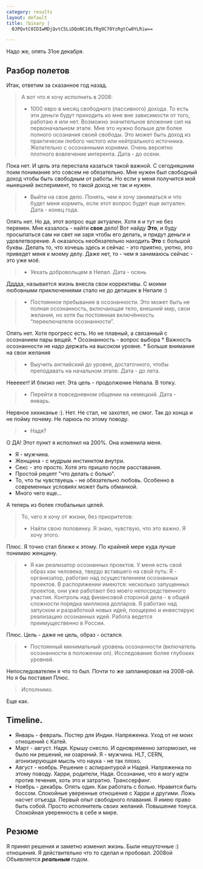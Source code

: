 ```yaml
--- 
category: results
layout: default
title: !binary |
  0JPQvtC0IDIwMDjQvtC5LiDQoNC10LfRg9C70YzRgtCw0YLRiw==

---
```

Надо же, опять 31ое декабря.
<h2>Разбор полетов</h2>
Итак, ответим за сказанное год назад.
<blockquote>А вот что я хочу исполнить в 2008:
<ul>
	<li>1000 евро в месяц свободного (пассивного) дохода. То есть эти деньги будут приходить ко мне вне зависимости от того,
работаю я или нет. Возможно значительное вложение сил на первоначальном этапе. Мне это нужно больше для более полного осознания своей свободы.
Это может быть доход из практически любого чистого или нейтрального источника. Желательно с осознанными корнями.
Очень вероятно плотного вовлечение интерента. Дата - до осени.</li>
</ul>
</blockquote>
Пока нет. И цель эта перестала казаться такой важной. С сегодняшним поим понимание это совсем не обязательно.  Мне нужен был свободный доход
чтобы быть свободным от работы. Но если у меня получится мой нынешний эксперимент, то такой доход не так и нужен.
<blockquote>
<ul>
	<li>Выйти на свое дело. Понять, чем я хочу заниматься и что будет меня кормить, если этот вопрос будет еще актуален. Дата - конец года.</li>
</ul>
</blockquote>
Опять нет. Но да, этот вопрос еще актуален. Хотя я и тут не без перемен. Мне казалось - найти <strong>свое</strong> дело! Вот найду <strong>Это</strong>, и буду
просыпаться сам ни свет ни заря чтобы его делать, и придут деньги и удовлетворение. А оказалось необязательно находить <strong>Это</strong> с большой
буквы. Делать то, что хочешь здесь и сейчас - это приятно, уютно, это приведет меня к моему делу. Даже нет, то - чем я занимаюсь сейчас -
это уже моё.
<blockquote>
<ul>
	<li>Уехать добровольцем в Непал. Дата - осень</li>
</ul>
</blockquote>
Дддда, называется жизнь внесла свои коррективы. С моими любовными приключениями стало не до детишек в Непале :)
<blockquote>
<ul>
	<li>Постоянное пребывание в осознанности. Это может быть не полная осознанность, включающая тело, внешний мир, свои желания,
но хотя бы постоянная включённость “переключателя осознанности”.</li>
</ul>
</blockquote>
Опять нет. Хотя прогресс есть. Но не плавный, а связанный с осознанием пары вещей.
*   Осознанность - вопрос выбора
*   Важность осознанности не надо держать на высоком уровне.
*   Больше внимания на свои желания
<blockquote>
<ul>
	<li>Выучить английский до уровня, достаточного, чтобы преподавать на начальном этапе. Дата - до лета.</li>
</ul>
</blockquote>
Нееееет! И близко нет. Эта цель - продолжение Непала. В топку.
<blockquote>
<ul>
	<li>Перейти в повседневном общении на немецкий. Дата - январь.</li>
</ul>
</blockquote>
Нервное хихиканье :). Нет. Не стал, не захотел, не смог. Так до конца и не пойму почему. Не парюсь по этому поводу.
<blockquote>
<ul>
	<li>Надя?</li>
</ul>
</blockquote>
О ДА! Этот пункт я исполнил на 200%. Она изменила меня.
<ul>
	<li>Я - мужчина.</li>
	<li>Женщина - с мудрым инстинктом внутри.</li>
	<li>Секс - это просто. Хотя это пришло после расставания.</li>
	<li>Простой рецепт "что делать с болью".</li>
	<li>То, что ты чувствуешь - не обязательно любовь. Особенно в современных условиях может быть обманкой.</li>
	<li>Много чего еще...</li>
</ul>
А теперь из более глобальных целей.
<blockquote>То, чего я хочу от жизни, без приоритетов:
<ul>
	<li>Найти свою половинку. Я знаю, чувствую, что это важно. Я хочу этого.</li>
</ul>
</blockquote>
Плюс. Я точно стал ближе к этому. По крайней мере куда лучше понимаю женщину.
<blockquote>
<ul>
	<li>Я как реализатор осознанных проектов. У меня есть свой образ как человека, твердо вставшего на свой путь:
Я - организатор, работаю над осуществлением осознанных проектов. В распоряжении имеются: несколько запущенных
проектов, они уже работают без моего непосредственного участия. Контроль над финансовой стороной дела - в общей
сложности порядка миллиона долларов. Я работаю над запуском и разработкой новых идей, поощеряю и инвестирую реализацию
осознанных идей. Работа ведется преимущественно в России.</li>
</ul>
</blockquote>
Плюс. Цель - даже не цель, образ - остался.
<blockquote>
<ul>
	<li>Постоянный минимальный уровень осознанности (включатель осознанности в положении on). Исследование более глубоких уровней.</li>
</ul>
</blockquote>
Непоследователен я что то был. Почти то же запланировал на 2008-ой. Но я бы поставил Плюс.
<blockquote>Исполнимо.</blockquote>
Еще как.
<h2>Timeline.</h2>
<ul>
	<li>Январь - февраль. Постер для Индии. Напряженка. Уход от не моих отношений с Катей.</li>
	<li>Март - август. Надя. Крышу снесло. И одновременно затормозил, не было ни решений, ни озарений. Я - мужчина. HLT, CERN, агонизирующая
мысль что наука - не так плохо.</li>
	<li>Август - ноябрь. Решение с аспирантурой и Надей. Напряженка по этому поводу. Харри, родители, Надя.
Осознание, что я могу идти против течения, хоть это и затратно. Транссерфинг.</li>
	<li>Ноябрь - декабрь. Опять один. Как работать с болью. Нравится быть боссом. Спокойные уверенные отношения с Харри и другими.
Ложь насчет отъезда. Первый опыт свободного плавания. Я имею право быть собой. Просто исполнитель своих желаний. Повышение тонуса.
Спокойная уверенность в себе и мире.</li>
</ul>
<h2>Резюме</h2>
Я принял решения и заметно изменил жизнь. Были нешуточные :) отношения. Я действительно что то сделал и пробовал.
2008ой Объявляется <strong><em>реальным</em></strong> годом.
